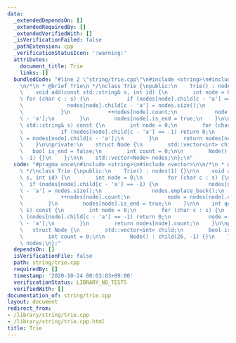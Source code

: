 ```yaml
---
data:
  _extendedDependsOn: []
  _extendedRequiredBy: []
  _extendedVerifiedWith: []
  _isVerificationFailed: false
  _pathExtension: cpp
  _verificationStatusIcon: ':warning:'
  attributes:
    document_title: Trie
    links: []
  bundledCode: "#line 2 \"string/trie.cpp\"\n#include <string>\n#include <vector>\n\
    \n/*\n * @brief Trie\n */\nclass Trie {\npublic:\n    Trie() : nodes(1) {}\n\n\
    \    void add(const std::string& s, int id) {\n        int node = 0;\n       \
    \ for (char c : s) {\n            if (nodes[node].child[c - 'a'] == -1) {\n  \
    \              nodes[node].child[c - 'a'] = nodes.size();\n                nodes.emplace_back();\n\
    \            }\n            ++nodes[node].count;\n            node = nodes[node].child[c\
    \ - 'a'];\n        }\n        nodes[node].is_end = true;\n    }\n\n    int query(const\
    \ std::string& s) const {\n        int node = 0;\n        for (char c : s) {\n\
    \            if (nodes[node].child[c - 'a'] == -1) return 0;\n            node\
    \ = nodes[node].child[c - 'a'];\n        }\n        return nodes[node].count;\n\
    \    }\n\nprivate:\n    struct Node {\n        std::vector<int> child;\n     \
    \   bool is_end = false;\n        int count = 0;\n\n        Node() : child(26,\
    \ -1) {}\n    };\n\n    std::vector<Node> nodes;\n};\n"
  code: "#pragma once\n#include <string>\n#include <vector>\n\n/*\n * @brief Trie\n\
    \ */\nclass Trie {\npublic:\n    Trie() : nodes(1) {}\n\n    void add(const std::string&\
    \ s, int id) {\n        int node = 0;\n        for (char c : s) {\n          \
    \  if (nodes[node].child[c - 'a'] == -1) {\n                nodes[node].child[c\
    \ - 'a'] = nodes.size();\n                nodes.emplace_back();\n            }\n\
    \            ++nodes[node].count;\n            node = nodes[node].child[c - 'a'];\n\
    \        }\n        nodes[node].is_end = true;\n    }\n\n    int query(const std::string&\
    \ s) const {\n        int node = 0;\n        for (char c : s) {\n            if\
    \ (nodes[node].child[c - 'a'] == -1) return 0;\n            node = nodes[node].child[c\
    \ - 'a'];\n        }\n        return nodes[node].count;\n    }\n\nprivate:\n \
    \   struct Node {\n        std::vector<int> child;\n        bool is_end = false;\n\
    \        int count = 0;\n\n        Node() : child(26, -1) {}\n    };\n\n    std::vector<Node>\
    \ nodes;\n};"
  dependsOn: []
  isVerificationFile: false
  path: string/trie.cpp
  requiredBy: []
  timestamp: '2020-10-24 00:03:03+09:00'
  verificationStatus: LIBRARY_NO_TESTS
  verifiedWith: []
documentation_of: string/trie.cpp
layout: document
redirect_from:
- /library/string/trie.cpp
- /library/string/trie.cpp.html
title: Trie
---
```

